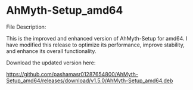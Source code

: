 # AhMyth-Setup_amd64

File Description:

This is the improved and enhanced version of AhMyth-Setup for amd64. I have modified this release to optimize its performance, improve stability, and enhance its overall functionality.

Download the updated version here:

https://github.com/pashamasr01287654800/AhMyth-Setup_amd64/releases/download/v1.5.0/AhMyth-Setup_amd64.deb
